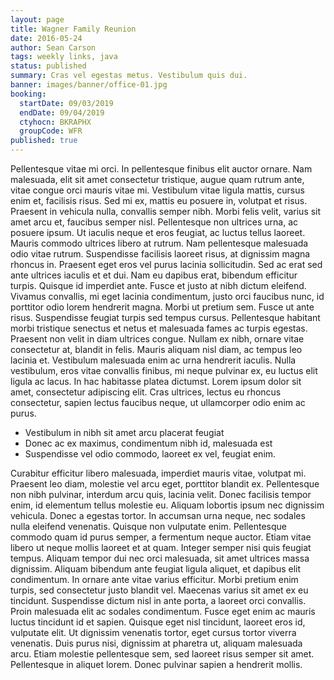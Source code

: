 ```yaml
---
layout: page
title: Wagner Family Reunion
date: 2016-05-24
author: Sean Carson
tags: weekly links, java
status: published
summary: Cras vel egestas metus. Vestibulum quis dui.
banner: images/banner/office-01.jpg
booking:
  startDate: 09/03/2019
  endDate: 09/04/2019
  ctyhocn: BKRAPHX
  groupCode: WFR
published: true
---
```

Pellentesque vitae mi orci. In pellentesque finibus elit auctor ornare. Nam malesuada, elit sit amet consectetur tristique, augue quam rutrum ante, vitae congue orci mauris vitae mi. Vestibulum vitae ligula mattis, cursus enim et, facilisis risus. Sed mi ex, mattis eu posuere in, volutpat et risus. Praesent in vehicula nulla, convallis semper nibh. Morbi felis velit, varius sit amet arcu et, faucibus semper nisl. Pellentesque non ultrices urna, ac posuere ipsum. Ut iaculis neque et eros feugiat, ac luctus tellus laoreet. Mauris commodo ultrices libero at rutrum. Nam pellentesque malesuada odio vitae rutrum. Suspendisse facilisis laoreet risus, at dignissim magna rhoncus in. Praesent eget eros vel purus lacinia sollicitudin. Sed ac erat sed ante ultrices iaculis et et dui. Nam eu dapibus erat, bibendum efficitur turpis. Quisque id imperdiet ante.
Fusce et justo at nibh dictum eleifend. Vivamus convallis, mi eget lacinia condimentum, justo orci faucibus nunc, id porttitor odio lorem hendrerit magna. Morbi ut pretium sem. Fusce ut ante risus. Suspendisse feugiat turpis sed tempus cursus. Pellentesque habitant morbi tristique senectus et netus et malesuada fames ac turpis egestas. Praesent non velit in diam ultrices congue. Nullam ex nibh, ornare vitae consectetur at, blandit in felis. Mauris aliquam nisl diam, ac tempus leo lacinia et. Vestibulum malesuada enim ac urna hendrerit iaculis. Nulla vestibulum, eros vitae convallis finibus, mi neque pulvinar ex, eu luctus elit ligula ac lacus. In hac habitasse platea dictumst. Lorem ipsum dolor sit amet, consectetur adipiscing elit. Cras ultrices, lectus eu rhoncus consectetur, sapien lectus faucibus neque, ut ullamcorper odio enim ac purus.

* Vestibulum in nibh sit amet arcu placerat feugiat
* Donec ac ex maximus, condimentum nibh id, malesuada est
* Suspendisse vel odio commodo, laoreet ex vel, feugiat enim.

Curabitur efficitur libero malesuada, imperdiet mauris vitae, volutpat mi. Praesent leo diam, molestie vel arcu eget, porttitor blandit ex. Pellentesque non nibh pulvinar, interdum arcu quis, lacinia velit. Donec facilisis tempor enim, id elementum tellus molestie eu. Aliquam lobortis ipsum nec dignissim vehicula. Donec a egestas tortor. In accumsan urna neque, nec sodales nulla eleifend venenatis. Quisque non vulputate enim. Pellentesque commodo quam id purus semper, a fermentum neque auctor. Etiam vitae libero ut neque mollis laoreet et at quam. Integer semper nisi quis feugiat tempus. Aliquam tempor dui nec orci malesuada, sit amet ultrices massa dignissim. Aliquam bibendum ante feugiat ligula aliquet, et dapibus elit condimentum.
In ornare ante vitae varius efficitur. Morbi pretium enim turpis, sed consectetur justo blandit vel. Maecenas varius sit amet ex eu tincidunt. Suspendisse dictum nisl in ante porta, a laoreet orci convallis. Proin malesuada elit ac sodales condimentum. Fusce eget enim ac mauris luctus tincidunt id et sapien. Quisque eget nisl tincidunt, laoreet eros id, vulputate elit. Ut dignissim venenatis tortor, eget cursus tortor viverra venenatis. Duis purus nisi, dignissim at pharetra ut, aliquam malesuada arcu. Etiam molestie pellentesque sem, sed laoreet risus semper sit amet. Pellentesque in aliquet lorem. Donec pulvinar sapien a hendrerit mollis.
